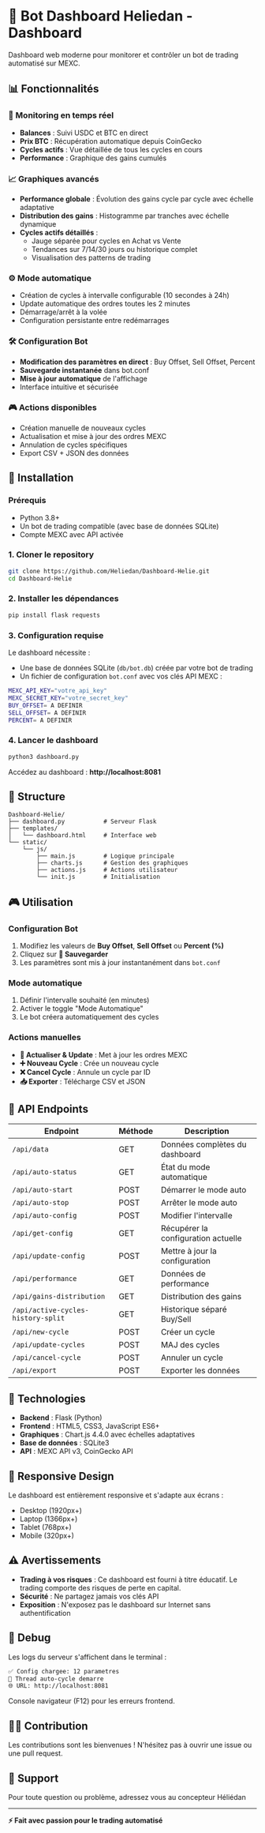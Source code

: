# 🤖 Bot Dashboard Heliedan - Dashboard

Dashboard web moderne pour monitorer et contrôler un bot de trading automatisé sur MEXC.

## 📊 Fonctionnalités

### 🎯 Monitoring en temps réel
- **Balances** : Suivi USDC et BTC en direct
- **Prix BTC** : Récupération automatique depuis CoinGecko
- **Cycles actifs** : Vue détaillée de tous les cycles en cours
- **Performance** : Graphique des gains cumulés

### 📈 Graphiques avancés
- **Performance globale** : Évolution des gains cycle par cycle avec échelle adaptative
- **Distribution des gains** : Histogramme par tranches avec échelle dynamique
- **Cycles actifs détaillés** : 
  - Jauge séparée pour cycles en Achat vs Vente
  - Tendances sur 7/14/30 jours ou historique complet
  - Visualisation des patterns de trading

### ⚙️ Mode automatique
- Création de cycles à intervalle configurable (10 secondes à 24h)
- Update automatique des ordres toutes les 2 minutes
- Démarrage/arrêt à la volée
- Configuration persistante entre redémarrages

### 🛠️ Configuration Bot
- **Modification des paramètres en direct** : Buy Offset, Sell Offset, Percent
- **Sauvegarde instantanée** dans bot.conf
- **Mise à jour automatique** de l'affichage
- Interface intuitive et sécurisée

### 🎮 Actions disponibles
- Création manuelle de nouveaux cycles
- Actualisation et mise à jour des ordres MEXC
- Annulation de cycles spécifiques
- Export CSV + JSON des données

## 🚀 Installation

### Prérequis
- Python 3.8+
- Un bot de trading compatible (avec base de données SQLite)
- Compte MEXC avec API activée

### 1. Cloner le repository
```bash
git clone https://github.com/Heliedan/Dashboard-Helie.git
cd Dashboard-Helie
```

### 2. Installer les dépendances
```bash
pip install flask requests
```

### 3. Configuration requise

Le dashboard nécessite :
- Une base de données SQLite (`db/bot.db`) créée par votre bot de trading
- Un fichier de configuration `bot.conf` avec vos clés API MEXC :
```bash
MEXC_API_KEY="votre_api_key"
MEXC_SECRET_KEY="votre_secret_key"
BUY_OFFSET= A DEFINIR
SELL_OFFSET= A DEFINIR
PERCENT= A DEFINIR
```

### 4. Lancer le dashboard
```bash
python3 dashboard.py
```

Accédez au dashboard : **http://localhost:8081**

## 📁 Structure
```
Dashboard-Helie/
├── dashboard.py           # Serveur Flask
├── templates/
│   └── dashboard.html     # Interface web
└── static/
    └── js/
        ├── main.js        # Logique principale
        ├── charts.js      # Gestion des graphiques
        ├── actions.js     # Actions utilisateur
        └── init.js        # Initialisation
```

## 🎮 Utilisation

### Configuration Bot
1. Modifiez les valeurs de **Buy Offset**, **Sell Offset** ou **Percent (%)**
2. Cliquez sur **💾 Sauvegarder**
3. Les paramètres sont mis à jour instantanément dans `bot.conf`

### Mode automatique
1. Définir l'intervalle souhaité (en minutes)
2. Activer le toggle "Mode Automatique"
3. Le bot créera automatiquement des cycles

### Actions manuelles
- **🔄 Actualiser & Update** : Met à jour les ordres MEXC
- **➕ Nouveau Cycle** : Crée un nouveau cycle
- **❌ Cancel Cycle** : Annule un cycle par ID
- **📥 Exporter** : Télécharge CSV et JSON

## 🔧 API Endpoints

| Endpoint | Méthode | Description |
|----------|---------|-------------|
| `/api/data` | GET | Données complètes du dashboard |
| `/api/auto-status` | GET | État du mode automatique |
| `/api/auto-start` | POST | Démarrer le mode auto |
| `/api/auto-stop` | POST | Arrêter le mode auto |
| `/api/auto-config` | POST | Modifier l'intervalle |
| `/api/get-config` | GET | Récupérer la configuration actuelle |
| `/api/update-config` | POST | Mettre à jour la configuration |
| `/api/performance` | GET | Données de performance |
| `/api/gains-distribution` | GET | Distribution des gains |
| `/api/active-cycles-history-split` | GET | Historique séparé Buy/Sell |
| `/api/new-cycle` | POST | Créer un cycle |
| `/api/update-cycles` | POST | MAJ des cycles |
| `/api/cancel-cycle` | POST | Annuler un cycle |
| `/api/export` | POST | Exporter les données |

## 🎨 Technologies

- **Backend** : Flask (Python)
- **Frontend** : HTML5, CSS3, JavaScript ES6+
- **Graphiques** : Chart.js 4.4.0 avec échelles adaptatives
- **Base de données** : SQLite3
- **API** : MEXC API v3, CoinGecko API

## 📱 Responsive Design

Le dashboard est entièrement responsive et s'adapte aux écrans :
- Desktop (1920px+)
- Laptop (1366px+)
- Tablet (768px+)
- Mobile (320px+)

## ⚠️ Avertissements

- **Trading à vos risques** : Ce dashboard est fourni à titre éducatif. Le trading comporte des risques de perte en capital.
- **Sécurité** : Ne partagez jamais vos clés API
- **Exposition** : N'exposez pas le dashboard sur Internet sans authentification

## 🐛 Debug

Les logs du serveur s'affichent dans le terminal :
```bash
✅ Config chargee: 12 parametres
🚀 Thread auto-cycle demarre
🌐 URL: http://localhost:8081
```

Console navigateur (F12) pour les erreurs frontend.

## 👨‍💻 Contribution

Les contributions sont les bienvenues ! N'hésitez pas à ouvrir une issue ou une pull request.

## 📧 Support

Pour toute question ou problème, adressez vous au concepteur Héliédan

---

**⚡ Fait avec passion pour le trading automatisé**
